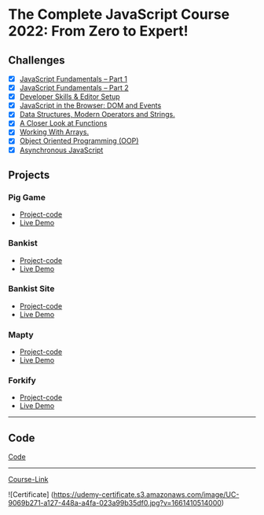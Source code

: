 # The Complete JavaScript Course 2022: From Zero to Expert!

## Challenges

- [x] [JavaScript Fundamentals – Part 1 ](./Challenges/JavaScript%20Fundamentals%20%E2%80%93%20Part%201/)
- [x] [JavaScript Fundamentals – Part 2](./Challenges/JavaScript%20Fundamentals%20%E2%80%93%20Part%202/)
- [x] [Developer Skills & Editor Setup ](./Challenges/Developer%20Skills%20%26%20Editor%20Setup/)
- [x] [JavaScript in the Browser: DOM and Events](./Challenges/JavaScript%20in%20the%20Browser%20DOM%20and%20Events/)
- [x] [Data Structures, Modern Operators and Strings.](./Challenges/Data%20Structures%2C%20Modern%20Operators%20and%20Strings/)
- [x] [A Closer Look at Functions](./Challenges/A%20Closer%20Look%20at%20Functions/)
- [x] [Working With Arrays.](./Challenges/Working%20With%20Arrays/)
- [x] [Object Oriented Programming (OOP)](<./Challenges/Object%20Oriented%20Programming%20(OOP)/>)
- [x] [Asynchronous JavaScript](./Challenges/Asynchronous%20JavaScript/)

## Projects

### Pig Game

- [Project-code](./Projects/Pig-Game)
- [Live Demo](https://pig-game-msamra.netlify.app/)

### Bankist

- [Project-code](./Projects/Bankist)
- [Live Demo](https://bankist-msamra.netlify.app/)

### Bankist Site

- [Project-code](./Projects/Bankist-Site)
- [Live Demo](https://bankist-site-msamra.netlify.app/)

### Mapty

- [Project-code](./Projects/Mapty)
- [Live Demo](https://mapty-msamra.netlify.app/)

### Forkify

- [Project-code](./Projects/Forkify)
- [Live Demo](https://msamra-forkify.netlify.app/)

---

## Code

[Code](Code)

---

[Course-Link](https://www.udemy.com/course/the-complete-javascript-course/)<br>

![Certificate] 
(https://udemy-certificate.s3.amazonaws.com/image/UC-9069b271-a127-448a-a4fa-023a99b35df0.jpg?v=1661410514000)
